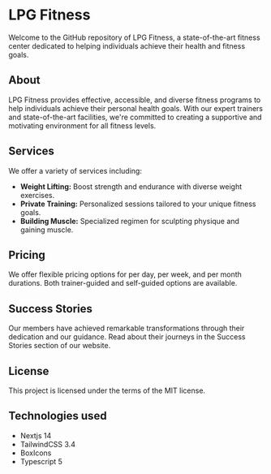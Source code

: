 # LPG Fitness

Welcome to the GitHub repository of LPG Fitness, a state-of-the-art fitness center dedicated to helping individuals achieve their health and fitness goals.

## About

LPG Fitness provides effective, accessible, and diverse fitness programs to help individuals achieve their personal health goals. With our expert trainers and state-of-the-art facilities, we're committed to creating a supportive and motivating environment for all fitness levels.

## Services

We offer a variety of services including:

- **Weight Lifting:** Boost strength and endurance with diverse weight exercises.
- **Private Training:** Personalized sessions tailored to your unique fitness goals.
- **Building Muscle:** Specialized regimen for sculpting physique and gaining muscle.

## Pricing

We offer flexible pricing options for per day, per week, and per month durations. Both trainer-guided and self-guided options are available.

## Success Stories

Our members have achieved remarkable transformations through their dedication and our guidance. Read about their journeys in the Success Stories section of our website.

## License

This project is licensed under the terms of the MIT license.

## Technologies used

- Nextjs 14
- TailwindCSS 3.4
- BoxIcons
- Typescript 5

